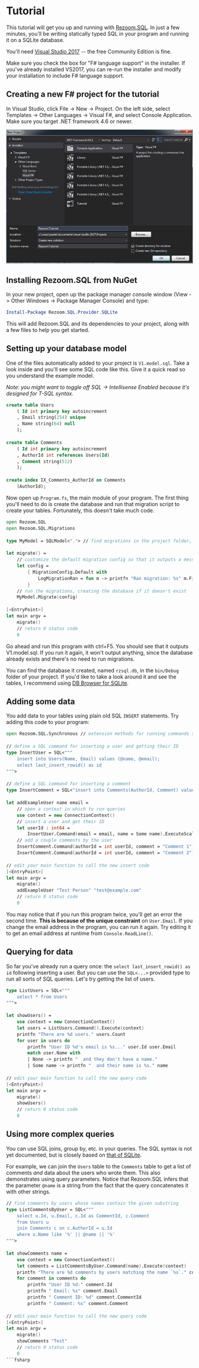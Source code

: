 ﻿# Tutorial

This tutorial will get you up and running with [Rezoom.SQL](https://github.com/rspeele/Rezoom.SQL).
In just a few minutes, you'll be writing statically typed SQL in your program and running it on a SQLite database.

You'll need [Visual Studio 2017](https://www.visualstudio.com/downloads/) -- the free
Community Edition is fine.

Make sure you check the box for "F# language support" in the installer.
If you've already installed VS2017, you can re-run the installer and modify
your installation to include F# language support.

## Creating a new F# project for the tutorial

In Visual Studio, click File -> New -> Project.
On the left side, select Templates -> Other Languages -> Visual F#, and select Console Application.
Make sure you target .NET framework 4.6 or newer.

![screenshot of new project dialog](CreateNewProject.png)

## Installing Rezoom.SQL from NuGet

In your new project, open up the package manager console window (View -> Other Windows -> Package Manager Console)
and type:

```powershell
Install-Package Rezoom.SQL.Provider.SQLite
```

This will add Rezoom.SQL and its dependencies to your project, along with a few files to help you get started.

## Setting up your database model

One of the files automatically added to your project is `V1.model.sql`. Take a look inside and you'll see
some SQL code like this. Give it a quick read so you understand the example model.

*Note: you might want to toggle off SQL -> Intellisense Enabled because it's designed for T-SQL syntax.*

```sql
create table Users
    ( Id int primary key autoincrement
    , Email string(254) unique
    , Name string(64) null
    );

create table Comments
    ( Id int primary key autoincrement
    , AuthorId int references Users(Id)
    , Comment string(512)
    );

create index IX_Comments_AuthorId on Comments
    (AuthorId);
```

Now open up `Program.fs`, the main module of your program. The first thing you'll need to do is create the database
and run that migration script to create your tables. Fortunately, this doesn't take much code.

```fsharp
open Rezoom.SQL
open Rezoom.SQL.Migrations

type MyModel = SQLModel<"."> // find migrations in the project folder, "."

let migrate() =
    // customize the default migration config so that it outputs a message after running a migration
    let config =
        { MigrationConfig.Default with
            LogMigrationRan = fun m -> printfn "Ran migration: %s" m.FileName
        }
    // run the migrations, creating the database if it doesn't exist
    MyModel.Migrate(config)

[<EntryPoint>]
let main argv =
    migrate()
    // return 0 status code
    0
```

Go ahead and run this program with ctrl+F5. You should see that it outputs V1.model.sql. If you run it again,
it won't output anything, since the database already exists and there's no need to run migrations.

You can find the database it created, named `rzsql.db`, in the `bin/Debug` folder of your project.
If you'd like to take a look around it and see the tables, I recommend using
[DB Browser for SQLite](http://sqlitebrowser.org/).

## Adding some data

You add data to your tables using plain old SQL `INSERT` statements. Try adding this code to your program:

```fsharp
open Rezoom.SQL.Synchronous // extension methods for running commands synchronously

// define a SQL command for inserting a user and getting their ID
type InsertUser = SQL<"""
    insert into Users(Name, Email) values (@name, @email);
    select last_insert_rowid() as id
""">

// define a SQL command for inserting a comment 
type InsertComment = SQL<"insert into Comments(AuthorId, Comment) values (@authorId, @comment)">

let addExampleUser name email =
    // open a context in which to run queries
    use context = new ConnectionContext()
    // insert a user and get their ID
    let userId : int64 =
        InsertUser.Command(email = email, name = Some name).ExecuteScalar(context)
    // add a couple comments by the user
    InsertComment.Command(authorId = int userId, comment = "Comment 1").Execute(context)
    InsertComment.Command(authorId = int userId, comment = "Comment 2").Execute(context)

// edit your main function to call the new insert code
[<EntryPoint>]
let main argv =
    migrate()
    addExampleUser "Test Person" "test@example.com"
    // return 0 status code
    0
```

You may notice that if you run this program twice, you'll get an error the second time.
**This is because of the unique constraint** on `User.Email`. If you change the email address
in the program, you can run it again. Try editing it to get an email address at runtime from `Console.ReadLine()`.

## Querying for data

So far you've already run a query once: the `select last_insert_rowid() as id` following inserting a user.
But you can use the `SQL<...>` provided type to run all sorts of SQL queries. Let's try getting the list of users.

```fsharp
type ListUsers = SQL<"""
    select * from Users
""">

let showUsers() =
    use context = new ConnectionContext()
    let users = ListUsers.Command().Execute(context)
    printfn "There are %d users." users.Count
    for user in users do
        printfn "User ID %d's email is %s..." user.Id user.Email
        match user.Name with
        | None -> printfn "  and they don't have a name."
        | Some name -> printfn "  and their name is %s." name

// edit your main function to call the new query code
[<EntryPoint>]
let main argv =
    migrate()
    showUsers()
    // return 0 status code
    0
```

## Using more complex queries

You can use SQL joins, group by, etc. in your queries. The SQL syntax is not yet documented, but is closely based
on [that of SQLite](https://www.sqlite.org/lang.html).

For example, we can join the `Users` table to the `Comments` table to get a list of comments *and* data
about the users who wrote them. This also demonstrates using query parameters. Notice that Rezoom.SQL infers
that the parameter `@name` is a string from the fact that the query concatenates it with other strings.

```fsharp
// find comments by users whose names contain the given substring
type ListCommentsByUser = SQL<"""
    select u.Id, u.Email, c.Id as CommentId, c.Comment
    from Users u
    join Comments c on c.AuthorId = u.Id
    where u.Name like '%' || @name || '%'
""">

let showComments name =
    use context = new ConnectionContext()
    let comments = ListCommentsByUser.Command(name).Execute(context)
    printfn "There are %d comments by users matching the name `%s`." comments.Count name
    for comment in comments do
        printfn "User ID %d:" comment.Id
        printfn " Email: %s" comment.Email
        printfn " Comment ID: %d" comment.CommentId
        printfn " Comment: %s" comment.Comment

// edit your main function to call the new query code
[<EntryPoint>]
let main argv =
    migrate()
    showComments "Test"
    // return 0 status code
    0
```fsharp


